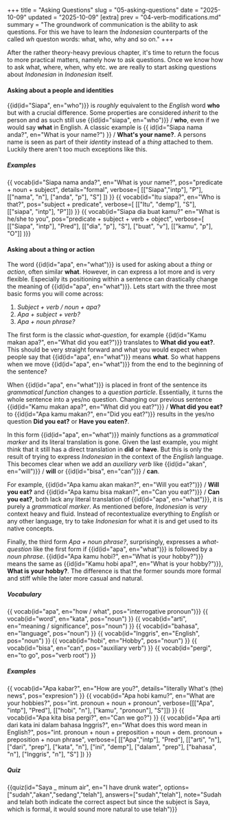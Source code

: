 +++
title = "Asking Questions"
slug = "05-asking-questions"
date = "2025-10-09"
updated = "2025-10-09"
[extra]
prev = "04-verb-modifications.md"
summary = "The groundwork of communication is the ability to ask questions. For this we have to learn the _Indonesian_ counterparts of the called _wh_ queston words: what, who, why and so on."
+++

After the rather theory-heavy previous chapter, it's time to return the focus to more practical matters, namely how to ask questions. Once we know how to ask what, where, when, why etc. we are really to start asking questions about _Indonesian_ in _Indonesian_ itself.

#### Asking about a people and identities
{{id(id="Siapa", en="who")}} is _roughly_ equivalent to the _English_ word **who** but with a crucial difference. Some properties are considered _inherit_ to the person and as such still use {{id(id="siapa", en="who")}} / **who**, even if we would say **what** in English. A classic example is {{ id(id="Siapa nama anda?", en="What is your name?") }} / **What's your name?**. A persons name is seen as part of their _identity_ instead of a _thing_ attached to them. Luckily there aren't too much exceptions like this.

##### Examples
<dl class="card">
{{ vocab(id="Siapa nama anda?", en="What is your name?", pos="predicate + noun + subject", details="formal", verbose=[
  [["Siapa","intp"], "P"], [["nama", "n"], ["anda", "p"], "S"] ]) }}
{{ vocab(id="Itu siapa?", en="Who is that?", pos="subject + predicate", verbose=[
  [["Itu", "demp"], "S"], [["siapa", "intp"], "P"]]) }}
{{ vocab(id="Siapa dia buat kamu?" en="What is he/she to you", pos="predicate + subject + verb + object", verbose=[
  [["Siapa", "intp"], "Pred"], [["dia", "p"], "S"], ["buat", "v"], [["kamu", "p"], "O"]] )}}
</dl>

#### Asking about a thing or action
The word {{id(id="apa", en="what")}} is used for asking about a _thing_ or _action_, often similar **what**. However, in can express a lot more and is very flexible. Especially its positioning within a sentence can drastically change the meaning of {{id(id="apa", en="what")}}. Lets start with the three most basic forms you will come across:

1. _Subject + verb / noun + apa?_
2. _Apa + subject + verb?_
3. _Apa + noun phrase?_

The first form is the classic _what-question_, for example {{id(id="Kamu makan apa?", en="What did you eat?")}} translates to **What did you eat?**. This should be very straight forward and what you would expect when people say that {{id(id="apa", en="what")}} means **what**. So what happens when we move {{id(id="apa", en="what")}} from the end to the beginning of the sentence?

When {{id(id="apa", en="what")}} is placed in front of the sentence its _grammatical function_ changes to a _question particle_. Essentially, it turns the whole sentence into a yes/no question. Changing our previous sentence {{id(id="Kamu makan apa?", en="What did you eat?")}} / **What did you eat?** to {{id(id="Apa kamu makan?", en="Did you eat?")}} results in the yes/no question **Did you eat?** or **Have you eaten?**.

In this form {{id(id="apa", en="what")}} mainly functions as a _grammatical marker_ and its literal translation is gone. Given the last example, you might think that it still has a direct translation in **did** or **have**. But this is only the result of trying to express _Indonesian_ in the context of the _English_ language. This becomes clear when we add an _auxiliary verb_ like {{id(id="akan", en="will")}} / **will** or {{id(id="bisa", en="can")}} / **can**.

For example, {{id(id="Apa kamu akan makan?", en="Will you eat?")}} / **Will you eat?** and {{id(id="Apa kamu bisa makan?", en="Can you eat?")}} / **Can you eat?**, both lack any literal translation of {{id(id="apa", en="what")}}, it is purely a _grammatical marker_. As mentioned before, _Indonesian_ is _very_ context heavy and fluid. Instead of recontextualize everything to _English_ or any other language, try to take _Indonesian_ for what it is and get used to its native concepts.

Finally, the third form _Apa + noun phrase?_, surprisingly, expresses a _what-question_ like the first form if {{id(id="apa", en="what")}} is followed by a _noun phrase_. {{id(id="Apa kamu hobi?", en="What is your hobby?")}} means the same as {{id(id="Kamu hobi apa?", en="What is your hobby?")}}, **What is your hobby?**. The difference is that the former sounds more formal and stiff while the later more casual and natural.

##### Vocabulary
<dl class="card grid3">
{{ vocab(id="apa", en="how / what", pos="interrogative pronoun")}}
{{ vocab(id="word", en="kata", pos="noun") }}
{{ vocab(id="arti", en="meaning / significance", pos="noun") }}
{{ vocab(id="bahasa", en="language", pos="noun") }}
{{ vocab(id="Inggris", en="English", pos="noun") }}
{{ vocab(id="hobi", en="Hobby", pos="noun") }}
{{ vocab(id="bisa", en="can", pos="auxiliary verb") }}
{{ vocab(id="pergi", en="to go", pos="verb root") }}
</dl>

##### Examples
<dl class="card">
{{ vocab(id="Apa kabar?", en="How are you?", details="literally What's (the) news", pos="expresion") }}
{{ vocab(id="Apa hobi kamu?", en="What are your hobbies?", pos="int. pronoun + noun + pronoun", verbose=[[["Apa", "intp"], "Pred"], [["hobi", "n"], ["kamu", "pronoun"], "S"]]) }}
{{ vocab(id="Apa kita bisa pergi?", en="Can we go?") }}
{{ vocab(id="Apa arti dari kata ini dalam bahasa Inggris?", en="What does this word mean in English?", pos="int. pronoun + noun + preposition + noun + dem. pronoun + preposition + noun phrase", verbose=[
  [["Apa","intp"], "Pred"], [["arti", "n"], ["dari", "prep"], ["kata", "n"], ["ini", "demp"], ["dalam", "prep"], ["bahasa", "n"], ["Inggris", "n"], "S"] ]) }}
</dl>

##### Quiz
{{quiz(id="Saya _ minum air", en="I have drunk water", options=["sudah","akan","sedang","telah"], answers=["sudah","telah"], note="Sudah and telah both indicate the correct aspect but since the subject is Saya, which is formal, it would sound more natural to use telah")}}
